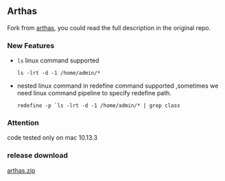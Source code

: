 ## Arthas

Fork from [arthas](https://github.com/alibaba/arthas), you could read the full description in the original repo.


### New Features

* `ls` linux command supported

  `` ls -lrt -d -1 /home/admin/* ``
  
  
* nested linux command in redefine command supported ,sometimes we need linux command pipeline to specify redefine path.

  ``redefine -p `ls -lrt -d -1 /home/admin/* | grep class ``

### Attention

code tested only on mac  10.13.3

### release download

[arthas.zip](https://linlan.tech/download/arthas.zip)